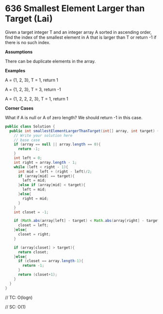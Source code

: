 # 636 Smallest Element Larger than Target (Lai)

Given a target integer T and an integer array A sorted in ascending order, find the index of the smallest element in A that is larger than T or return -1 if there is no such index.



**Assumptions**

There can be duplicate elements in the array.



**Examples**

A = {1, 2, 3}, T = 1, return 1

A = {1, 2, 3}, T = 3, return -1

A = {1, 2, 2, 2, 3}, T = 1, return 1



**Corner Cases**

What if A is null or A of zero length? We should return -1 in this case.



```java
public class Solution {
  public int smallestElementLargerThanTarget(int[] array, int target) {
    // Write your solution here
    // base case 
    if (array == null || array.length == 0){
      return -1;
    }
    int left = 0;
    int right = array.length - 1;
    while (left < right - 1){
      int mid = left + (right - left)/2;
      if (array[mid] == target){
        left = mid;
      }else if (array[mid] < target){
        left = mid;
      }else{
        right = mid;
      }
    }
    int closet = -1;

    if (Math.abs(array[left] - target) < Math.abs(array[right] - target)){
      closet = left;
    }else{
      closet = right;
    }

    if (array[closet] > target){
      return closet;
    }else{
      if (closet == array.length-1){
        return -1;
      }
      return (closet+1);
    }
  }
}

```



// TC: O(logn)

// SC: O(1)